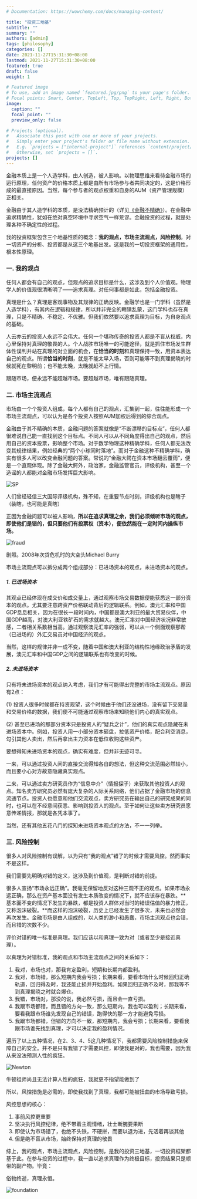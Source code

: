 ```yaml
---
# Documentation: https://wowchemy.com/docs/managing-content/

title: "投资三地基"
subtitle: ""
summary: ""
authors: [admin]
tags: [philosophy]
categories: []
date: 2021-11-27T15:31:30+08:00
lastmod: 2021-11-27T15:31:30+08:00
featured: true
draft: false
weight: 1

# Featured image
# To use, add an image named `featured.jpg/png` to your page's folder.
# Focal points: Smart, Center, TopLeft, Top, TopRight, Left, Right, BottomLeft, Bottom, BottomRight.
image:
  caption: ""
  focal_point: ""
  preview_only: false

# Projects (optional).
#   Associate this post with one or more of your projects.
#   Simply enter your project's folder or file name without extension.
#   E.g. `projects = ["internal-project"]` references `content/project/deep-learning/index.md`.
#   Otherwise, set `projects = []`.
projects: []
---
```


金融本质上是一个人造学科，由人创造，被人影响。以物理思维来看待金融市场的运行原理，任何资产的价格本质上都是由所有市场参与者共同决定的，这是价格形成的最直接原因。当然，每个参与者的观点权重和自身的AUM（资产管理规模）正相关。

<!--more-->

金融由于其人造学科的本质，是没法精确预计的（详见[《金融不精确》](https://venus.caelumfamily.com/post/financeunprecise/)）。在金融中追求精确性，犹如在绝对真空环境中寻求空气一样荒谬。金融投资的过程，就是处理各种不确定性的过程。

我的投资框架包含三个地基性质的概念：**我的观点，市场主流观点，风险控制**。对一切资产的分析、投资都是从这三个地基出发。这是我的一切投资框架的通用性，根本性原理。

### 一. 我的观点

任何人都会有自己的观点，但观点的追求目标是什么，这涉及到个人价值观。物理学人的价值观很清晰明了——追求真理。对任何事都是如此，包括金融投资。

真理是什么？真理是客观事物及其规律的正确反映。金融学也是一门学科（虽然是人造学科），有其内在逻辑和规律，所以并非完全的瞎猜乱蒙，这门学科也存在真理，只是不精确、不稳定、不优雅。但我们依然要以追求真理为目标，为自身观点的基础。

人云亦云的投资人永远不会伟大。任何一个堪称传奇的投资人都是不盲从权威，内心里保持对真理的敬畏的人。个人战胜市场唯一的可能途径，就是抓住市场发生群体性误判并站在真理的对立面的机会，在**恰当的时刻**和真理保持一致，用资本表达自己的观点。所谓**恰当的时刻**，就是不能太早入场，否则可能等不到真理揭晓的时候就死在黎明前；也不能太晚，太晚就赶不上行情。

跟随市场，便永远不能超越市场。要超越市场，唯有跟随真理。

### 二. 市场主流观点

市场由一个个投资人组成，每个人都有自己的观点，汇集到一起，往往能形成一个市场主流观点，可以认为是各个投资人按照AUM加权后得到的综合观点。

金融由于其不精确的本质，金融问题的答案就像是“不断漂移的目标点”，任何人都很难说自己能一直找到这个目标点。不同人可以从不同角度得出自己的观点，然后用自己的资本投票，影响整个市场。对于数学物理这种精确学科，任何人都无法改变其规律结果，例如经典的“两个小球同时落地”。而对于金融这种不精确学科，确实有很多人可以改变金融问题的答案。常说的“金融大鳄在资本市场翻云覆雨”，便是一个直观体现。除了金融大鳄外，政治家，金融监管官员，评级机构，甚至一个造谣的人都能对金融市场发挥巨大影响。

![SP](C:\GitHub\Venus\content\zh\post\3foundations\SP.jpg)

人们曾经轻信三大国际评级机构，殊不知，在重要节点时刻，评级机构也是瞎子（装瞎，也可能是真瞎）



正因为金融问题可以被人影响，**所以在追求真理之余，我们必须倾听市场的观点，即使他们是错的，但只要他们有投票权（资本），便依然能在一定时间内操纵市场。**

![fraud](C:\GitHub\Venus\content\zh\post\3foundations\fraud.jpg)

剧照。2008年次贷危机时的大空头Michael Burry



市场主流观点可以拆分成两个组成部分：已进场资本的观点，未进场资本的观点。

##### 1. 已进场资本

其观点已经体现在成交价和成交量上，通过观察市场交易数据便能获悉这一部分资本的观点。尤其要注意跨资产价格联动背后的逻辑联系。例如，澳元汇率和中国GDP息息相关，因为在很长一段时间内，中国都是澳大利亚的最大贸易伙伴，中国GDP越高，对澳大利亚铁矿石的需求就越大。澳元汇率对中国经济状况非常敏感，二者相关系数相当高。通过观察澳元汇率的强弱，可以从一个侧面观察那帮（已进场的）外汇交易员对中国经济的观点。

当然，这样的规律并非一成不变，随着中国和澳大利亚的结构性地缘政治矛盾的发展，澳元汇率和中国GDP之间的逻辑联系也有改变的时候。

##### 2. 未进场资本

只有将未进场资本的观点纳入考虑，我们才有可能得出完整的市场主流观点。原因有2点：

(1) 投资人很多时候都在持资观望，这个时候由于他们还没进场，没有留下交易量和交易价格的数据，我们便不可能通过观察市场来知晓他们内心的真实观点。

(2) 甚至已进场的那部分资本只是投资人的“疑兵之计”，他们的真实观点隐藏在未进场资本中。例如，投资人用一小部分资本砸盘，拉低资产价格，配合利空消息，勾引其他人卖出，然后再拿出主力资本在低位收购这些资产。

要想得知未进场资本的观点，确实有难度，但并非无迹可寻。

一来，可以通过投资人间的直接交流得知各自的想法，但这种交流范围必然较小，而且要小心对方故意隐藏真实观点。

二来，可以通过卖方研究员作为“信息中介”（情报探子）来获取其他投资人的观点。知名卖方研究员必然有庞大复杂的人际关系网络，他们占据了金融市场的信息流通节点。投资人也愿意和他们交流观点，卖方研究员在输出自己的研究成果的同时，也可以在不经意间获悉、影响到投资人的观点。至于如何让这些卖方研究员愿意传递情报，那就是各凭本事了。

当然，还有其他五花八门的探知未进场资本观点的方法，不一一列举。

### 三. 风险控制

很多人对风险控制有误解，以为只有“我的观点”错了的时候才需要风控。然而事实不是这样。

我们需要先明确对错的定义，这涉及到价值观，是判断对错的前提。

很多人宣扬“市场永远正确”。我毫无保留地反对这种三观不正的观点。如果市场永远正确，那么在资产基本面没有发生本质改变的情况下，就不应该存在暴跌。**基本面不变的情况下发生的暴跌，都是投资人群体对当时的错误估值的暴力修正，又称泡沫破裂。**而这样的泡沫破裂，历史上已经发生了很多次，未来也必然会再次发生。金融市场是由人组成的，以人类的渺小和愚蠢，市场主流观点也会错，而且错的次数不少。

评价对错的唯一标准是真理。我们应该以和真理一致为对（或者至少是接近真理）。

以真理为对错标准，我的观点和市场主流观点之间的关系如下：

1. 我对，市场也对，那我肯定盈利，短期和长期内都盈利。
2. 我对，市场错，那么短期内我会亏损；长期来看，要看市场什么时候回归正确轨道，回归得及时，我还能止损并开始盈利。如果回归正确不及时，那我等不到真理揭晓之时就会爆仓。
3. 我错，市场对，那没的说，我必然亏损，而且会一直亏损。
4. 我跟市场都错，而且错的方向一致，那么短期内，我也可以盈利；长期来看，要看我跟市场谁先发现自己的错误，跑得快的那一方才能避免亏损。
5. 我跟市场都错，但错的方向不一致，那短期内，我会亏损；长期来看，要看我跟市场谁先找到真理，才可以决定我的盈利情况。



遍历了以上五种情况，在2、3、4、5这几种情况下，我都需要风险控制措施来保障自己的安全。并不是只有我错了才需要风控，即使我是对的，我也需要，因为我从来没法预测人性的疯狂。

![Newton](C:\GitHub\Venus\content\zh\post\3foundations\Newton.jpg)

牛顿祖师尚且无法计算人性的疯狂，我就更不指望能做到了



所以，风控措施是必需的，即使我找到了真理，我都可能被扭曲的市场导致亏损。

风控思想的核心：

1. 事前风控更重要
2. 坚决执行风控纪律，绝不带着主观情绪，壮士断腕要果断
3. 即使认为市场错了，也绝不头铁，不硬拼，而要以退为进，先活着再谈其他
4. 但是绝不盲从市场，始终保持对真理的敬畏

综上，我的观点，市场主流观点，风险控制，是我的投资三地基，一切投资框架都基于此。在参与投资的过程中，我一直以追求真理作为终极目标，投资结果只是顺带的副产物。毕竟：

俗物终逝，真理永恒。



![foundation](C:\GitHub\Venus\content\zh\post\3foundations\foundation.png)



